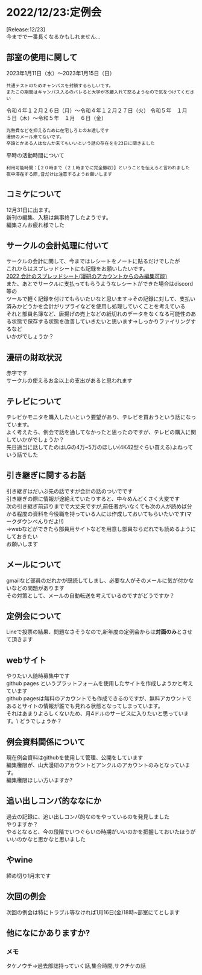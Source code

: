 # 2022/12/23:定例会
[Release:12/23]\
今までで一番長くなるかもしれません...

## 部室の使用に関して
2023年1月11日（水）～2023年1月15日（日）
```
共通テストのためキャンパスを封鎖するらしいです。
またこの期間はキャンパス入るのバレると大学が本腰入れて怒るようなので気をつけてください
```


令和４年１２月２６日（月）～令和４年１２月２７日（火）
令和５年　１月　５日（木）～令和５年　１月　６日（金）
```
光熱費などを抑えるために在宅しろとのお達しです
漫研のメール来てないです。
卒論とかある人はなんか来てもいいという話の存在をを23日に聞きました
```


平時の活動時間について
```
利用可能時間：【２０時まで（２１時までに完全撤収）】ということを伝えろと言われました
夜中滞在する際,音だけは注意するようお願いします
```


## コミケについて
12月31日に出ます。\
新刊の編集、入稿は無事終了したようです。\
編集さんお疲れ様でした



## サークルの会計処理に付いて
サークルの会計に関して、今まではレシートをノートに貼るだけでしたが\
これからはスプレッドシートにも記録をお願いしたいです。\
[2022 会計のスプレッドシート(漫研のアカウントからのみ編集可能)](https://docs.google.com/spreadsheets/d/18nz72yehglcuY1rTDbMyDdpMR55EQAbSCR1hwh5ViYI/edit?usp=sharing)\
また、あとでサークルに支払ってもらうようなレシートができた場合はdiscord等の\
ツールで軽く記録を付けてもらいたいなと思います→その記録に対して、支払い済みかどうかを会計がリプライなどを使用し処理していくことを考えている\
それと部員名簿など、唐揚げの売上などの紙切れのデータをなくなる可能性のある状態で保存する状態を改善していきたいと思います→しっかりファイリングするなど\
いかがでしょうか？

## 漫研の財政状況
赤字です\
サークルの使えるお金以上の支出があると思われます

## テレビについて
テレビかモニタを購入したいという要望があり、テレビを買おうという話になっています。\
よく考えたら、例会で話を通してなかったと思ったのですが、テレビの購入に関していかがでしょうか？\
先日適当に話してたのはLGの4万~5万のほしい(4K42型ぐらい買える)よねっていう話でした

## 引き継ぎに関するお話
引き継ぎはだいぶ先の話ですが会計の話のついでです\
引き継ぎの際に情報が途絶えていたりすると、中々めんどくさく大変です\
次の引き継ぎ前辺りまでで大丈夫ですが,前任者がいなくても次の人が読めば分かる程度の資料を今役職を持っている人には作成しておいてもらいたいです(マークダウンべんりだよ!!)\
→webなどができたら部員用サイトなどを用意し部員ならだれでも読めるようにしておきたい\
お願いします


## メールについて
gmailなど部員のだれかが既読してしまし、必要な人がそのメールに気が付かないなどの問題があります\
その対策として、メールの自動転送を考えているのですがどうですか？





## 定例会について
Lineで投票の結果、問題なさそうなので,新年度の定例会からは**対面のみ**とさせて頂きます

## webサイト
やりたい人随時募集中です\
github pages というプラットフォームを使用したサイトを作成しようかと考えています\
github pagesは無料のアカウントでも作成できるのですが、無料アカウントであるとサイトの情報が誰でも見れる状態となってしまっています。\
それはあまりよろしくないため、月4ドルのサービスに入りたいと思っています。\ 
どうでしょうか？

## 例会資料関係について
現在例会資料はgithubを使用して管理、公開をしています\
編集権限が、山大漫研のアカウントとアンクルのアカウントのみとなっています。\
編集権限ほしい方いますか?

## 追い出しコンパ的ななにか
過去の記録に、追い出しコンパ的なのをやっているのを発見しました\
やりますか？\
やるとなると、今の段階でいつぐらいの時期がいいのかを把握しておいたほうがいいのかなと思かなと思いました

## やwine
締め切り1月末です

## 次回の例会
次回の例会は特にトラブル等なければ1月16日(金)18時~部室にてとします

## 他になにかありますか?
### メモ
タケノウチ→過去部誌持っていく話,集合時間,サクチケの話
